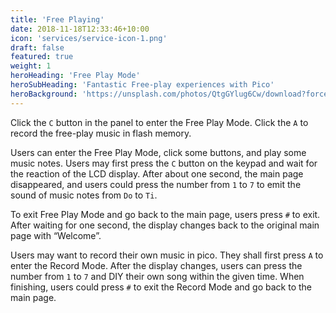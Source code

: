 ```yaml
---
title: 'Free Playing'
date: 2018-11-18T12:33:46+10:00
icon: 'services/service-icon-1.png'
draft: false
featured: true
weight: 1
heroHeading: 'Free Play Mode'
heroSubHeading: 'Fantastic Free-play experiences with Pico'
heroBackground: 'https://unsplash.com/photos/QtgGYlug6Cw/download?force=true'
---
```

Click the `C` button in the panel to enter the Free Play Mode. Click the `A` to record the free-play music in flash memory.

Users can enter the Free Play Mode, click some buttons, and play some music notes. 
Users may first press the `C` button on the keypad and wait for the reaction of the LCD display. 
After about one second, the main page disappeared, and users could press the number from `1` to `7` to emit the sound of music notes from `Do` to `Ti`.  

To exit Free Play Mode and go back to the main page, users press `#` to exit. 
After waiting for one second, the display changes back to the original main page with “Welcome”.

Users may want to record their own music in pico. 
They shall first press `A` to enter the Record Mode. 
After the display changes, users can press the number from `1` to `7` and DIY their own song within the given time. 
When finishing, users could press `#` to exit the Record Mode and go back to the main page. 
